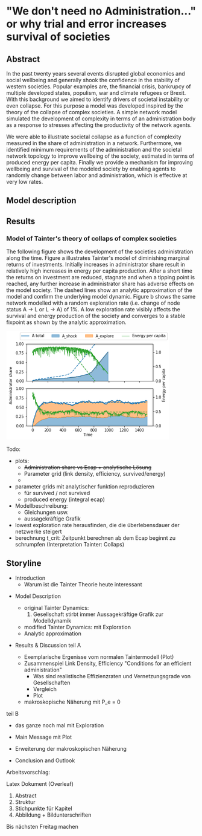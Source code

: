 # "We don't need no Administration..." or why trial and error increases survival of societies

## Abstract

In the past twenty years several events disrupted global economics and social wellbeing and generally shook the confidence in the stability of western societies. Popular examples are, the financial crisis, bankrupcy of multiple developed states, populism, war and climate refugees or Brexit. With this background we aimed to identify drivers of societal instability or even collapse. For this purpose a model was developed inspired by the theory of the collapse of complex societies. A simple network model simulated the development of complexity in terms of an administration body as a response to stresses affecting the productivity of the network agents.

We were able to illustrate societal collapse as a function of complexity measured in the share of administration in a network. Furthermore, we identified minimum requirements of the administration and the societal network topology to improve wellbeing of the society, estimated in terms of produced energy per capita. Finally we provide a mechanism for improving wellbeing and survival of the modeled society by enabling agents to randomly change between labor and administration, which is effective at very low rates.

## Model description


## Results

### Model of Tainter's theory of collaps of complex societies

The following figure shows the development of the societies administration along the time. Figure a illustrates Tainter's model of diminishing marginal returns of investments. Initially increases in administrator share result in relatively high increases in energy per capita production. After a short time the returns on investment are reduced, stagnate and when a tipping point is reached, any further increase in administrator share has adverse effects on the model society. The dashed lines show an analytic approximation of the model and confirm the underlying model dynamic. Figure b shows the same network modelled with a random exploration rate (i.e. change of node status A -> L or L -> A) of 1%. A low exploration rate visibly affects the survival and energy production of the society and converges to a stable fixpoint as shown by the analytic approximation.

![Tainter Model](../../results/model/20190327_1730/Admin_Ecap_twocases_analytic.png "Tainter Model")

Todo:
- plots:
  - ~~Administration share vs Ecap + analytische Lösung~~
  - Parameter grid (link density, efficiency, survived/energy)
  -
- parameter grids mit analytischer funktion reproduzieren
  - für survived / not survived
  - produced energy (integral ecap)
- Modellbeschreibung:
  - Gleichungen usw.
  - aussagekräftige Grafik
- lowest exploration rate herausfinden, die die überlebensdauer der netzwerke steigert
- berechnung t_crit: Zeitpunkt berechnen ab dem Ecap beginnt zu schrumpfen (Interpretation Tainter: Collaps)

<!-- ![survivaltime](../../plots/190222_1/survivaltime.pdf "grid plot parameters") -->

## Storyline

- Introduction
  - Warum ist die Tainter Theorie heute interessant

<!-- Möglichkeit A: Aufschreiben so wie es programmiert wurde.  -->
- Model Description
  - original Tainter Dynamics:
    1. Gesellschaft stirbt immer
    Aussagekräftige Grafik zur Modelldynamik
  - modified Tainter Dynamics:
    mit Exploration
  - Analytic approximation

- Results & Discussion
teil A
  - Exemplarische Ergenisse vom normalen Taintermodell (Plot)
  - Zusammenspiel Link Density, Efficiency "Conditions for an efficient administration"
    - Was sind realistische Effizienzraten und Vernetzungsgrade von Gesellschaften
    - Vergleich
    - Plot
  - makroskopische Näherung mit P_e = 0

teil B
  - das ganze noch mal mit Exploration
  - Main Message mit Plot
  - Erweiterung der makroskopischen Näherung

- Conclusion and Outlook


Arbeitsvorschlag:

Latex Dokument (Overleaf)
1. Abstract
2. Struktur
3. Stichpunkte für Kapitel
4. Abbildung + Bildunterschriften

Bis nächsten Freitag machen
